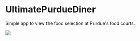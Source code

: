 UltimatePurdueDiner
===================

Simple app to view the food selection at Purdue's food courts.

<img src="http://i.imgur.com/v6Flvhr.png">

